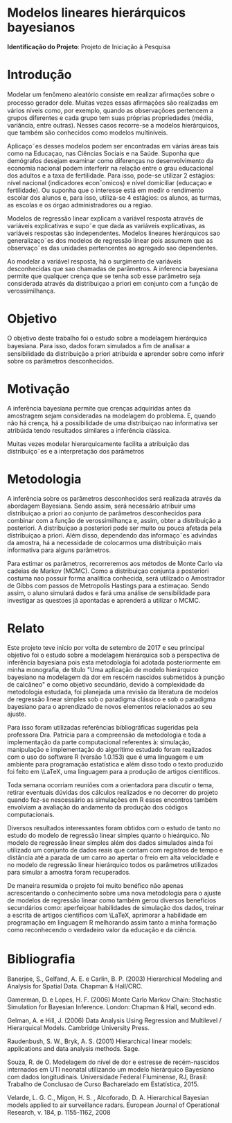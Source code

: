 # Modelos lineares hierárquicos bayesianos

**Identificação do Projeto**: Projeto de Iniciação à Pesquisa

# Introdução

Modelar um fenômeno aleatório consiste em realizar aﬁrmações sobre o processo
gerador dele. Muitas vezes essas aﬁrmações são realizadas em vários níveis como, por
exemplo, quando as observaçõoes pertencem a grupos diferentes e cada grupo tem suas
próprias propriedades (média, variância, entre outras). Nesses casos recorre-se a modelos
hierárquicos, que também são conhecidos como modelos multiníveis.

Aplicaço˜es desses modelos podem ser encontradas em várias áreas tais como na
Educaçao, nas Ciências Sociais e na Saúde. Suponha que demógrafos desejam examinar
como diferenças no desenvolvimento da economia nacional podem interferir na relação
entre o grau educacional dos adultos e a taxa de fertilidade. Para isso, pode-se
utilizar 2 estágios: nível nacional (indicadores econˆomicos) e nível domiciliar (educaçao e
fertilidade). Ou suponha que o interesse está em medir o rendimento escolar dos alunos e,
para isso, utiliza-se 4 estágios: os alunos, as turmas, as escolas e os órgao administradores
ou a regiao.

Modelos de regressão linear explicam a variável resposta através de variáveis
explicativas e supo˜e que dada as variáveis explicativas, as variáveis respostas são
independentes. Modelos lineares hierárquicos sao generalizaço˜es dos modelos de regressão
linear pois assumem que as observaço˜es das unidades pertencentes ao agregado sao
dependentes.

Ao modelar a variável resposta, há o surgimento de variáveis desconhecidas que sao
chamadas de parâmetros. A inferencia bayesiana permite que qualquer crença que se
tenha sob esse parâmetro seja considerada através da distribuiçao a priori em conjunto
com a função de verossimilhança.

# Objetivo

O objetivo deste trabalho foi o estudo sobre a modelagem hierárquica
bayesiana. Para isso, dados foram simulados a ﬁm de analisar a
sensibilidade da distribuição a priori atribuída e aprender sobre como inferir sobre os
parâmetros desconhecidos.

# Motivação

A inferência bayesiana permite que crenças adquiridas antes da amostragem sejam
consideradas na modelagem do problema. E, quando não há crença, há a possibilidade
de uma distribuiçao nao informativa ser atribúıda tendo resultados similares a inferência
clássica.

Muitas vezes modelar hierarquicamente facilita a atribuição das distribuiço˜es e a
interpretação dos parâmetros

# Metodologia

A inferência sobre os parâmetros desconhecidos será realizada através da abordagem
Bayesiana. Sendo assim, será necessário atribuir uma distribuiçao a priori ao conjunto
de parâmetros desconhecidos para combinar com a função de verossimilhança e, assim,
obter a distribuição a posteriori. A distribuiçao a posteriori pode ser muito ou pouca
afetada pela distribuiçao a priori. Além disso, dependendo das informaço˜es advindas da
amostra, há a necessidade de colocarmos uma distribuição mais informativa para alguns
parâmetros.

Para estimar os parâmetros, recorreremos aos métodos de Monte Carlo via cadeias de
Markov (MCMC). Como a distribuiçao conjunta a posteriori costuma nao possuir forma
analítica conhecida, será utilizado o Amostrador de Gibbs com passos de Metropolis
Hastings para a estimaçao.
Sendo assim, o aluno simulará dados e fará uma análise de sensibilidade para investigar
as questoes já apontadas e aprenderá a utilizar o MCMC.

# Relato

Este projeto teve início por volta de setembro de 2017 e seu principal
objetivo foi o estudo sobre a modelagem hierárquica sob a perspectiva de
inferência bayesiana pois esta metodologia foi adotada posteriormente em
minha monografia, de título "Uma aplicação de modelo hierárquico
bayesiano na modelagem da dor em rescém nascidos submetidos à punção de
calcâneo" e como objetivo secundário, devido à complexidade da
metodologia estudada, foi planejada uma revisão da literatura de modelos
de regressão linear simples sob o paradigma clássico e sob o paradigma
bayesiano para o aprendizado de novos elementos relacionados ao seu
ajuste.

Para isso foram utilizadas referências bibliográficas sugeridas pela
professora Dra. Patrícia para a compreensão da metodologia e toda a
implementação da parte computacional referentes à: simulação,
manipulação e implementação do algorítimo estudado foram realizados com
o uso do software R (versão 1.0.153) que é uma linguagem e um ambiente
para programação estatística e além disso todo o texto produzido foi
feito em \LaTeX, uma linguagem para a produção de artigos científicos.

Toda semana ocorriam reuniões com a orientadora para discutir o tema,
retirar eventuais dúvidas dos cálculos realizados e no decorrer do
projeto quando fez-se nescessário as simulações em R esses encontros
também envolviam a avaliação do andamento da produção dos códigos
computacionais.

Diversos resultados interessantes foram obtidos com o estudo de tanto no
estudo do modelo de regressão linear simples quanto o hieárquico. No
modelo de regressão linear simples além dos dados simulados ainda foi
utilizado um conjunto de dados reais que contam com registros de tempo e
distância até a parada de um carro ao apertar o freio em alta velocidade
e no modelo de regressão linear hierárquico todos os parâmetros
utilizados para simular a amostra foram recuperados.

De maneira resumida o projeto foi muito benéfico não apenas
acrescentando o conhecimento sobre uma nova metodologia para o ajuste de
modelos de regressão linear como também gerou diversos benefícios
secundários como: aperfeiçoar habilidades de simulação dos dados,
treinar a escrita de artigos cientificos com \LaTeX, aprimorar a
habilidade em programação em linguagem R melhorando assim tanto a minha
formação como reconhecendo o verdadeiro valor da educação e da ciência.

# Bibliograﬁa

Banerjee, S., Gelfand, A. E. e Carlin, B. P. (2003) Hierarchical Modeling and Analysis
for Spatial Data. Chapman & Hall/CRC.

Gamerman, D. e Lopes, H. F. (2006) Monte Carlo Markov Chain: Stochastic
Simulation for Bayesian Inference. London: Chapman & Hall, second edn.

Gelman, A. e Hill, J. (2006) Data Analysis Using Regression and Multilevel /
Hierarquical Models. Cambridge University Press.

Raudenbush, S. W., Bryk, A. S. (2001) Hierarchical linear models: applications and
data analysis methods. Sage.

Souza, R. de O. Modelagem do nível de dor e estresse de recém-nascidos internados
em UTI neonatal utilizando um modelo hierárquico Bayesiano com dados longitudinais.
Universidade Federal Fluminense, RJ, Brasil: Trabalho de Conclusao de Curso
Bacharelado em Estatística, 2015.

Velarde, L. G. C., Migon, H. S. , Alcoforado, D. A. Hierarchical Bayesian models
applied to air surveillance radars. European Journal of Operational Research, v. 184, p.
1155-1162, 2008


